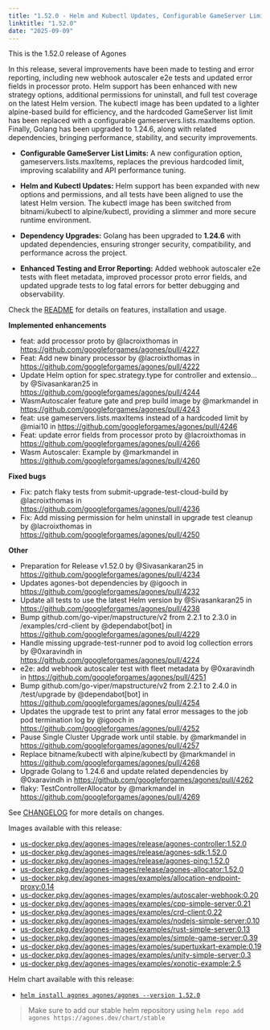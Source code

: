 ```yaml
---
title: "1.52.0 - Helm and Kubectl Updates, Configurable GameServer Limits, Golang Upgrade, and More!"
linktitle: "1.52.0"
date: "2025-09-09"
---
```


This is the 1.52.0 release of Agones

In this release, several improvements have been made to testing and error reporting, including new webhook autoscaler e2e tests and updated error fields in processor proto. Helm support has been enhanced with new strategy options, additional permissions for uninstall, and full test coverage on the latest Helm version. The kubectl image has been updated to a lighter alpine-based build for efficiency, and the hardcoded GameServer list limit has been replaced with a configurable gameservers.lists.maxItems option. Finally, Golang has been upgraded to 1.24.6, along with related dependencies, bringing performance, stability, and security improvements.

- **Configurable GameServer List Limits:** A new configuration option, gameservers.lists.maxItems, replaces the previous hardcoded limit, improving scalability and API performance tuning.

- **Helm and Kubectl Updates:** Helm support has been expanded with new options and permissions, and all tests have been aligned to use the latest Helm version. The kubectl image has been switched from bitnami/kubectl to alpine/kubectl, providing a slimmer and more secure runtime environment.

- **Dependency Upgrades:** Golang has been upgraded to **1.24.6** with updated dependencies, ensuring stronger security, compatibility, and performance across the project.

- **Enhanced Testing and Error Reporting:** Added webhook autoscaler e2e tests with fleet metadata, improved processor proto error fields, and updated upgrade tests to log fatal errors for better debugging and observability.

Check the <a href="https://github.com/googleforgames/agones/tree/release-1.52.0" data-proofer-ignore>README</a> for details on features, installation and usage.

**Implemented enhancements**
* feat: add processor proto  by @lacroixthomas in https://github.com/googleforgames/agones/pull/4227
* Feat: Add new binary processor by @lacroixthomas in https://github.com/googleforgames/agones/pull/4222
* Update Helm option for spec.strategy.type for controller and extensio… by @Sivasankaran25 in https://github.com/googleforgames/agones/pull/4244
* WasmAutoscaler feature gate and prep build image by @markmandel in https://github.com/googleforgames/agones/pull/4243
* feat: use gameservers.lists.maxItems instead of a hardcoded limit by @miai10 in https://github.com/googleforgames/agones/pull/4246
* Feat: update error fields from processor proto by @lacroixthomas in https://github.com/googleforgames/agones/pull/4266
* Wasm Autoscaler: Example by @markmandel in https://github.com/googleforgames/agones/pull/4260

**Fixed bugs**
* Fix: patch flaky tests from submit-upgrade-test-cloud-build by @lacroixthomas in https://github.com/googleforgames/agones/pull/4236
* Fix: Add missing permission for helm uninstall in upgrade test cleanup by @lacroixthomas in https://github.com/googleforgames/agones/pull/4250

**Other**
* Preparation for Release v1.52.0 by @Sivasankaran25 in https://github.com/googleforgames/agones/pull/4234
* Updates agones-bot dependencies by @igooch in https://github.com/googleforgames/agones/pull/4232
* Update all tests to use the latest Helm version by @Sivasankaran25 in https://github.com/googleforgames/agones/pull/4238
* Bump github.com/go-viper/mapstructure/v2 from 2.2.1 to 2.3.0 in /examples/crd-client by @dependabot[bot] in https://github.com/googleforgames/agones/pull/4229
* Handle missing upgrade-test-runner pod to avoid log collection errors by @0xaravindh in https://github.com/googleforgames/agones/pull/4224
* e2e: add webhook autoscaler test with fleet metadata  by @0xaravindh in https://github.com/googleforgames/agones/pull/4251
* Bump github.com/go-viper/mapstructure/v2 from 2.2.1 to 2.4.0 in /test/upgrade by @dependabot[bot] in https://github.com/googleforgames/agones/pull/4254
* Updates the upgrade test to print any fatal error messages to the job pod termination log by @igooch in https://github.com/googleforgames/agones/pull/4252
* Pause Single Cluster Upgrade work until stable. by @markmandel in https://github.com/googleforgames/agones/pull/4257
* Replace bitname/kubectl with alpine/kubectl by @markmandel in https://github.com/googleforgames/agones/pull/4268
* Upgrade Golang to 1.24.6 and update related dependencies by @0xaravindh in https://github.com/googleforgames/agones/pull/4262
* flaky: TestControllerAllocator by @markmandel in https://github.com/googleforgames/agones/pull/4269

See <a href="https://github.com/googleforgames/agones/blob/release-1.52.0/CHANGELOG.md" data-proofer-ignore>CHANGELOG</a> for more details on changes.

Images available with this release:

- [us-docker.pkg.dev/agones-images/release/agones-controller:1.52.0](https://us-docker.pkg.dev/agones-images/release/agones-controller:1.52.0)
- [us-docker.pkg.dev/agones-images/release/agones-sdk:1.52.0](https://us-docker.pkg.dev/agones-images/release/agones-sdk:1.52.0)
- [us-docker.pkg.dev/agones-images/release/agones-ping:1.52.0](https://us-docker.pkg.dev/agones-images/release/agones-ping:1.52.0)
- [us-docker.pkg.dev/agones-images/release/agones-allocator:1.52.0](https://us-docker.pkg.dev/agones-images/release/agones-allocator:1.52.0)
- [us-docker.pkg.dev/agones-images/examples/allocation-endpoint-proxy:0.14](https://us-docker.pkg.dev/agones-images/examples/allocation-endpoint-proxy:0.14)
- [us-docker.pkg.dev/agones-images/examples/autoscaler-webhook:0.20](https://us-docker.pkg.dev/agones-images/examples/autoscaler-webhook:0.20)
- [us-docker.pkg.dev/agones-images/examples/cpp-simple-server:0.21](https://us-docker.pkg.dev/agones-images/examples/cpp-simple-server:0.21)
- [us-docker.pkg.dev/agones-images/examples/crd-client:0.22](https://us-docker.pkg.dev/agones-images/examples/crd-client:0.22)
- [us-docker.pkg.dev/agones-images/examples/nodejs-simple-server:0.10](https://us-docker.pkg.dev/agones-images/examples/nodejs-simple-server:0.10)
- [us-docker.pkg.dev/agones-images/examples/rust-simple-server:0.13](https://us-docker.pkg.dev/agones-images/examples/rust-simple-server:0.13)
- [us-docker.pkg.dev/agones-images/examples/simple-game-server:0.39](https://us-docker.pkg.dev/agones-images/examples/simple-game-server:0.39)
- [us-docker.pkg.dev/agones-images/examples/supertuxkart-example:0.19](https://us-docker.pkg.dev/agones-images/examples/supertuxkart-example:0.19)
- [us-docker.pkg.dev/agones-images/examples/unity-simple-server:0.3](https://us-docker.pkg.dev/agones-images/examples/unity-simple-server:0.3)
- [us-docker.pkg.dev/agones-images/examples/xonotic-example:2.5](https://us-docker.pkg.dev/agones-images/examples/xonotic-example:2.5)

Helm chart available with this release:

- <a href="https://agones.dev/chart/stable/agones-1.52.0.tgz" data-proofer-ignore>
  <code>helm install agones agones/agones --version 1.52.0</code></a>

> Make sure to add our stable helm repository using `helm repo add agones https://agones.dev/chart/stable`
